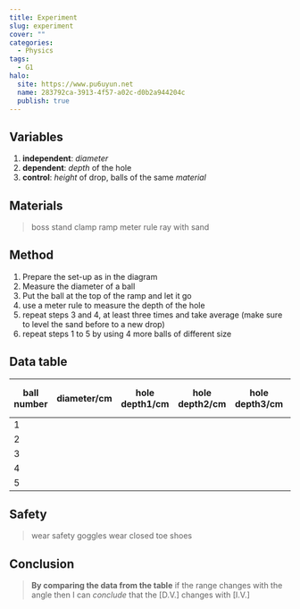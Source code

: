 ```yaml
---
title: Experiment
slug: experiment
cover: ""
categories:
  - Physics
tags:
  - G1
halo:
  site: https://www.pu6uyun.net
  name: 283792ca-3913-4f57-a02c-d0b2a944204c
  publish: true
---
```

## Variables
1. **independent**: *diameter*
2. **dependent**: *depth* of the hole
3. **control**: *height* of drop, balls of the same *material*
## Materials
> boss
> stand
> clamp
> ramp
> meter rule
> ray with sand

## Method
1. Prepare the set-up as in the diagram
2. Measure the diameter of a ball
3. Put the ball at the top of the ramp and let it go
4. use a meter rule to measure the depth of the hole
5. repeat steps 3 and 4, at least three times and take average (make sure to level the sand before to a new drop)
6. repeat steps 1 to 5 by using 4 more balls of different size
## Data table

| ball number | diameter/cm | hole depth1/cm | hole depth2/cm | hole depth3/cm | hole depth avr/cm |
| ----------- | ----------- | -------------- | -------------- | -------------- | ----------------- |
| 1           |             |                |                |                |                   |
| 2           |             |                |                |                |                   |
| 3           |             |                |                |                |                   |
| 4           |             |                |                |                |                   |
| 5           |             |                |                |                |                   |

## Safety
> wear safety goggles
> wear closed toe shoes

## Conclusion
> **By comparing the data from the table** if the range changes with the angle then I can *conclude* that the [D.V.] changes with [I.V.]



